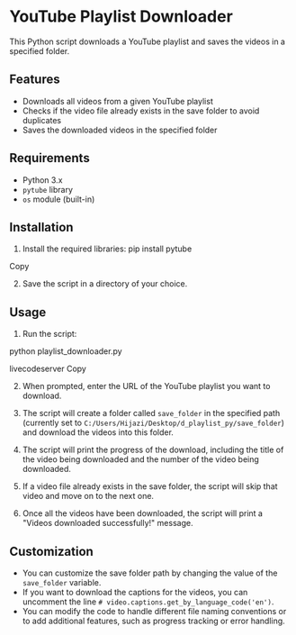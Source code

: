 # YouTube Playlist Downloader

This Python script downloads a YouTube playlist and saves the videos in a specified folder.

## Features

- Downloads all videos from a given YouTube playlist
- Checks if the video file already exists in the save folder to avoid duplicates
- Saves the downloaded videos in the specified folder

## Requirements

- Python 3.x
- `pytube` library
- `os` module (built-in)

## Installation

1. Install the required libraries:
   pip install pytube

Copy

2. Save the script in a directory of your choice.

## Usage

1. Run the script:

python playlist_downloader.py

livecodeserver
Copy

2. When prompted, enter the URL of the YouTube playlist you want to download.

3. The script will create a folder called `save_folder` in the specified path (currently set to `C:/Users/Hijazi/Desktop/d_playlist_py/save_folder`) and download the videos into this folder.

4. The script will print the progress of the download, including the title of the video being downloaded and the number of the video being downloaded.

5. If a video file already exists in the save folder, the script will skip that video and move on to the next one.

6. Once all the videos have been downloaded, the script will print a "Videos downloaded successfully!" message.

## Customization

- You can customize the save folder path by changing the value of the `save_folder` variable.
- If you want to download the captions for the videos, you can uncomment the line `# video.captions.get_by_language_code('en')`.
- You can modify the code to handle different file naming conventions or to add additional features, such as progress tracking or error handling.
